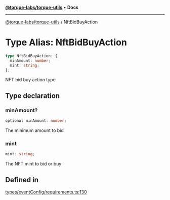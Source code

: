 [**@torque-labs/torque-utils**](../README.md) • **Docs**

***

[@torque-labs/torque-utils](../README.md) / NftBidBuyAction

# Type Alias: NftBidBuyAction

```ts
type NftBidBuyAction: {
  minAmount: number;
  mint: string;
};
```

NFT bid buy action type

## Type declaration

### minAmount?

```ts
optional minAmount: number;
```

The minimum amount to bid

### mint

```ts
mint: string;
```

The NFT mint to bid or buy

## Defined in

[types/eventConfig/requirements.ts:130](https://github.com/torque-labs/torque-utils/blob/fcba00c7b8994c0932484e8f489988b91291c603/types/eventConfig/requirements.ts#L130)
